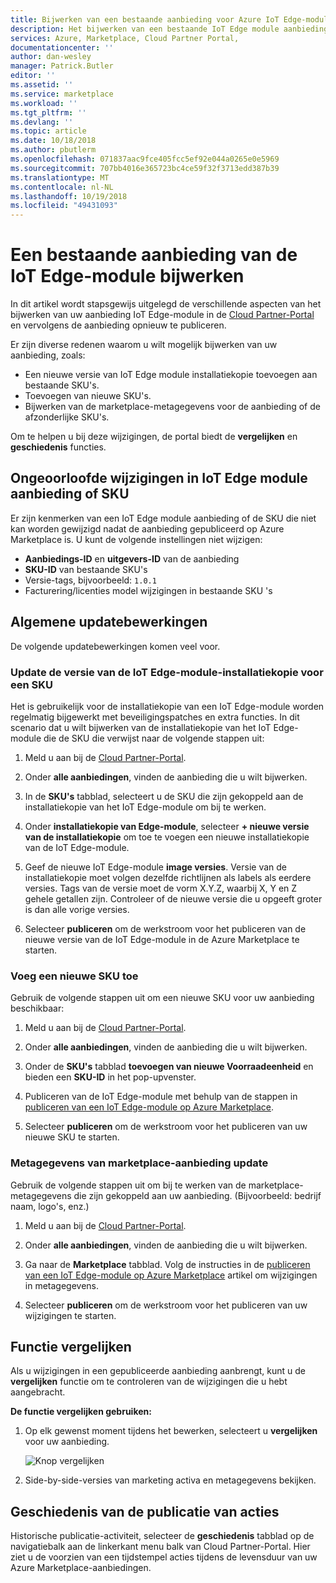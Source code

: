 ```yaml
---
title: Bijwerken van een bestaande aanbieding voor Azure IoT Edge-module | Microsoft Docs
description: Het bijwerken van een bestaande IoT Edge module aanbieding op Azure Marketplace.
services: Azure, Marketplace, Cloud Partner Portal,
documentationcenter: ''
author: dan-wesley
manager: Patrick.Butler
editor: ''
ms.assetid: ''
ms.service: marketplace
ms.workload: ''
ms.tgt_pltfrm: ''
ms.devlang: ''
ms.topic: article
ms.date: 10/18/2018
ms.author: pbutlerm
ms.openlocfilehash: 071837aac9fce405fcc5ef92e044a0265e0e5969
ms.sourcegitcommit: 707bb4016e365723bc4ce59f32f3713edd387b39
ms.translationtype: MT
ms.contentlocale: nl-NL
ms.lasthandoff: 10/19/2018
ms.locfileid: "49431093"
---
```

# <a name="update-an-existing-iot-edge-module-offer"></a>Een bestaande aanbieding van de IoT Edge-module bijwerken

In dit artikel wordt stapsgewijs uitgelegd de verschillende aspecten van het bijwerken van uw aanbieding IoT Edge-module in de [Cloud Partner-Portal](https://cloudpartner.azure.com/) en vervolgens de aanbieding opnieuw te publiceren.

Er zijn diverse redenen waarom u wilt mogelijk bijwerken van uw aanbieding, zoals:

-  Een nieuwe versie van IoT Edge module installatiekopie toevoegen aan bestaande SKU's.
-  Toevoegen van nieuwe SKU's.
-  Bijwerken van de marketplace-metagegevens voor de aanbieding of de afzonderlijke SKU's.

Om te helpen u bij deze wijzigingen, de portal biedt de **vergelijken** en **geschiedenis** functies.  


## <a name="unpermitted-changes-to-iot-edge-module-offer-or-sku"></a>Ongeoorloofde wijzigingen in IoT Edge module aanbieding of SKU

Er zijn kenmerken van een IoT Edge module aanbieding of de SKU die niet kan worden gewijzigd nadat de aanbieding gepubliceerd op Azure Marketplace is. U kunt de volgende instellingen niet wijzigen:

-  **Aanbiedings-ID** en **uitgevers-ID** van de aanbieding
-  **SKU-ID** van bestaande SKU's
-  Versie-tags, bijvoorbeeld: `1.0.1`
-  Facturering/licenties model wijzigingen in bestaande SKU 's

## <a name="common-update-operations"></a>Algemene updatebewerkingen

De volgende updatebewerkingen komen veel voor.

### <a name="update-the-iot-edge-module-image-version-for-a-sku"></a>Update de versie van de IoT Edge-module-installatiekopie voor een SKU

Het is gebruikelijk voor de installatiekopie van een IoT Edge-module worden regelmatig bijgewerkt met beveiligingspatches en extra functies. In dit scenario dat u wilt bijwerken van de installatiekopie van het IoT Edge-module die de SKU die verwijst naar de volgende stappen uit:

1.  Meld u aan bij de [Cloud Partner-Portal](https://cloudpartner.azure.com/).

2.  Onder **alle aanbiedingen**, vinden de aanbieding die u wilt bijwerken.

3.  In de **SKU's** tabblad, selecteert u de SKU die zijn gekoppeld aan de installatiekopie van het IoT Edge-module om bij te werken.

4.  Onder **installatiekopie van Edge-module**, selecteer **+ nieuwe versie van de installatiekopie** om toe te voegen een nieuwe installatiekopie van de IoT Edge-module.

5.  Geef de nieuwe IoT Edge-module **image versies**. Versie van de installatiekopie moet volgen dezelfde richtlijnen als labels als eerdere versies. Tags van de versie moet de vorm X.Y.Z, waarbij X, Y en Z gehele getallen zijn. Controleer of de nieuwe versie die u opgeeft groter is dan alle vorige versies.

6.  Selecteer **publiceren** om de werkstroom voor het publiceren van de nieuwe versie van de IoT Edge-module in de Azure Marketplace te starten.

### <a name="add-a-new-sku"></a>Voeg een nieuwe SKU toe

Gebruik de volgende stappen uit om een nieuwe SKU voor uw aanbieding beschikbaar: 

1.  Meld u aan bij de [Cloud Partner-Portal](https://cloudpartner.azure.com/).

2.  Onder **alle aanbiedingen**, vinden de aanbieding die u wilt bijwerken.

3.  Onder de **SKU's** tabblad **toevoegen van nieuwe Voorraadeenheid** en bieden een **SKU-ID** in het pop-upvenster.

4.  Publiceren van de IoT Edge-module met behulp van de stappen in [publiceren van een IoT Edge-module op Azure Marketplace](./cpp-publish-offer.md).

5.  Selecteer **publiceren** om de werkstroom voor het publiceren van uw nieuwe SKU te starten.


### <a name="update-offer-marketplace-metadata"></a>Metagegevens van marketplace-aanbieding update

Gebruik de volgende stappen uit om bij te werken van de marketplace-metagegevens die zijn gekoppeld aan uw aanbieding. (Bijvoorbeeld: bedrijf naam, logo's, enz.)

1.  Meld u aan bij de [Cloud Partner-Portal](https://cloudpartner.azure.com/).

2.  Onder **alle aanbiedingen**, vinden de aanbieding die u wilt bijwerken.

3.  Ga naar de **Marketplace** tabblad. Volg de instructies in de [publiceren van een IoT Edge-module op Azure Marketplace](./cpp-publish-offer.md) artikel om wijzigingen in metagegevens.

4.  Selecteer **publiceren** om de werkstroom voor het publiceren van uw wijzigingen te starten.

## <a name="compare-feature"></a>Functie vergelijken

Als u wijzigingen in een gepubliceerde aanbieding aanbrengt, kunt u de **vergelijken** functie om te controleren van de wijzigingen die u hebt aangebracht. 

**De functie vergelijken gebruiken:**

1.  Op elk gewenst moment tijdens het bewerken, selecteert u **vergelijken** voor uw aanbieding.

    ![Knop vergelijken](./media/iot-edge-module-compare.png)


2.  Side-by-side-versies van marketing activa en metagegevens bekijken.


## <a name="history-of-publishing-actions"></a>Geschiedenis van de publicatie van acties

Historische publicatie-activiteit, selecteer de **geschiedenis** tabblad op de navigatiebalk aan de linkerkant menu balk van Cloud Partner-Portal. Hier ziet u de voorzien van een tijdstempel acties tijdens de levensduur van uw Azure Marketplace-aanbiedingen.  <!-- Need to find correct link here:  legal time windowsFor more information, see [History page](cpp-history-page.md) -->
